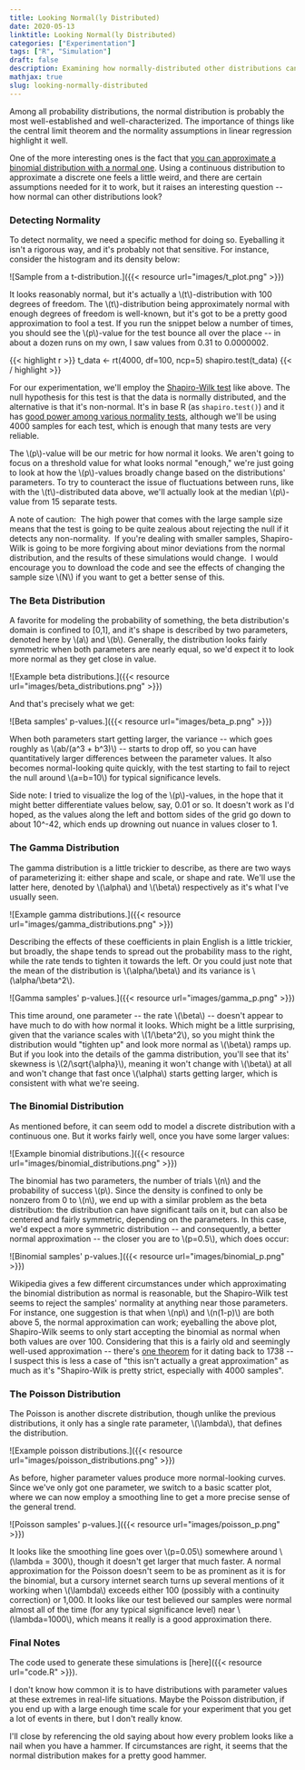 ```yaml
---
title: Looking Normal(ly Distributed)
date: 2020-05-13
linktitle: Looking Normal(ly Distributed)
categories: ["Experimentation"]
tags: ["R", "Simulation"]
draft: false
description: Examining how normally-distributed other distributions can look.
mathjax: true
slug: looking-normally-distributed
---
```


Among all probability distributions, the normal distribution is probably the most well-established and well-characterized.  The importance of things like the central limit theorem and the normality assumptions in linear regression highlight it well.

One of the more interesting ones is the fact that [you can approximate a binomial distribution with a normal one](https://en.wikipedia.org/wiki/Binomial_distribution#Normal_approximation).  Using a continuous distribution to approximate a discrete one feels a little weird, and there are certain assumptions needed for it to work, but it raises an interesting question -- how normal can other distributions look?

<!--more-->

### Detecting Normality

To detect normality, we need a specific method for doing so.  Eyeballing it isn't a rigorous way, and it's probably not that sensitive.  For instance, consider the histogram and its density below:

![Sample from a t-distribution.]({{< resource url="images/t_plot.png" >}})

It looks reasonably normal, but it's actually a \\(t\\)-distribution with 100 degrees of freedom.  The \\(t\\)-distribution being approximately normal with enough degrees of freedom is well-known, but it's got to be a pretty good approximation to fool a test.  If you run the snippet below a number of times, you should see the \\(p\\)-value for the test bounce all over the place -- in about a dozen runs on my own, I saw values from 0.31 to 0.0000002.

{{< highlight r >}}
t_data <- rt(4000, df=100, ncp=5)
shapiro.test(t_data)
{{< / highlight >}}

For our experimentation, we'll employ the [Shapiro-Wilk test](https://en.wikipedia.org/wiki/Shapiro%E2%80%93Wilk_test) like above.  The null hypothesis for this test is that the data is normally distributed, and the alternative is that it's non-normal.  It's in base R (as `shapiro.test()`) and it has [good power among various normality tests](https://www.researchgate.net/publication/267205556_Power_Comparisons_of_Shapiro-Wilk_Kolmogorov-Smirnov_Lilliefors_and_Anderson-Darling_Tests), although we'll be using 4000 samples for each test, which is enough that many tests are very reliable.

The \\(p\\)-value will be our metric for how normal it looks.  We aren't going to focus on a threshold value for what looks normal "enough," we're just going to look at how the \\(p\\)-values broadly change based on the distributions' parameters.  To try to counteract the issue of fluctuations between runs, like with the \\(t\\)-distributed data above, we'll actually look at the median \\(p\\)-value from 15 separate tests.

A note of caution:  The high power that comes with the large sample size means that the test is going to be quite zealous about rejecting the null if it detects any non-normality.  If you're dealing with smaller samples, Shapiro-Wilk is going to be more forgiving about minor deviations from the normal distribution, and the results of these simulations would change.  I would encourage you to download the code and see the effects of changing the sample size \\(N\\) if you want to get a better sense of this.

### The Beta Distribution

A favorite for modeling the probability of something, the beta distribution's domain is confined to [0,1], and it's shape is described by two parameters, denoted here by \\(a\\) and \\(b\\).  Generally, the distribution looks fairly symmetric when both parameters are nearly equal, so we'd expect it to look more normal as they get close in value.

![Example beta distributions.]({{< resource url="images/beta_distributions.png" >}})

And that's precisely what we get:

![Beta samples' p-values.]({{< resource url="images/beta_p.png" >}})

When both parameters start getting larger, the variance -- which goes roughly as \\(ab/(a^3 + b^3)\\) -- starts to drop off, so you can have quantitatively larger differences between the parameter values.  It also becomes normal-looking quite quickly, with the test starting to fail to reject the null around \\(a=b=10\\) for typical significance levels.

Side note: I tried to visualize the log of the \\(p\\)-values, in the hope that it might better differentiate values below, say, 0.01 or so.  It doesn't work as I'd hoped, as the values along the left and bottom sides of the grid go down to about 10^-42, which ends up drowning out nuance in values closer to 1.

### The Gamma Distribution

The gamma distribution is a little trickier to describe, as there are two ways of parameterizing it: either shape and scale, or shape and rate.  We'll use the latter here, denoted by \\(\alpha\\) and \\(\beta\\) respectively as it's what I've usually seen.

![Example gamma distributions.]({{< resource url="images/gamma_distributions.png" >}})

Describing the effects of these coefficients in plain English is a little trickier, but broadly, the shape tends to spread out the probability mass to the right, while the rate tends to tighten it towards the left.  Or you could just note that the mean of the distribution is \\(\alpha/\beta\\) and its variance is \\(\alpha/\beta^2\\).

![Gamma samples' p-values.]({{< resource url="images/gamma_p.png" >}})

This time around, one parameter -- the rate \\(\beta\\) -- doesn't appear to have much to do with how normal it looks.  Which might be a little surprising, given that the variance scales with \\(1/\beta^2\\), so you might think the distribution would "tighten up" and look more normal as \\(\beta\\) ramps up.  But if you look into the details of the gamma distribution, you'll see that its' skewness is \\(2/\sqrt{\alpha}\\), meaning it won't change with \\(\beta\\) at all and won't change that fast once \\(\alpha\\) starts getting larger, which is consistent with what we're seeing.

### The Binomial Distribution

As mentioned before, it can seem odd to model a discrete distribution with a continuous one.  But it works fairly well, once you have some larger values:

![Example binomial distributions.]({{< resource url="images/binomial_distributions.png" >}})

The binomial has two parameters, the number of trials \\(n\\) and the probability of success \\(p\\).  Since the density is confined to only be nonzero from 0 to \\(n\\), we end up with a similar problem as the beta distribution: the distribution can have significant tails on it, but can also be centered and fairly symmetric, depending on the parameters.  In this case, we'd expect a more symmetric distribution -- and consequently, a better normal approximation -- the closer you are to \\(p=0.5\\), which does occur:

![Binomial samples' p-values.]({{< resource url="images/binomial_p.png" >}})

Wikipedia gives a few different circumstances under which approximating the binomial distribution as normal is reasonable, but the Shapiro-Wilk test seems to reject the samples' normality at anything near those parameters.  For instance, one suggestion is that when \\(np\\) and \\(n(1-p)\\) are both above 5, the normal approximation can work; eyeballing the above plot, Shapiro-Wilk seems to only start accepting the binomial as normal when both values are over 100.  Considering that this is a fairly old and seemingly well-used approximation -- there's [one theorem](https://en.wikipedia.org/wiki/De_Moivre%E2%80%93Laplace_theorem) for it dating back to 1738 -- I suspect this is less a case of "this isn't actually a great approximation" as much as it's "Shapiro-Wilk is pretty strict, especially with 4000 samples".

### The Poisson Distribution

The Poisson is another discrete distribution, though unlike the previous distributions, it only has a single rate parameter, \\(\lambda\\), that defines the distribution.

![Example poisson distributions.]({{< resource url="images/poisson_distributions.png" >}})

As before, higher parameter values produce more normal-looking curves.  Since we've only got one parameter, we switch to a basic scatter plot, where we can now employ a smoothing line to get a more precise sense of the general trend.

![Poisson samples' p-values.]({{< resource url="images/poisson_p.png" >}})

It looks like the smoothing line goes over \\(p=0.05\\) somewhere around \\(\lambda = 300\\), though it doesn't get larger that much faster.  A normal approximation for the Poisson doesn't seem to be as prominent as it is for the binomial, but a cursory internet search turns up several mentions of it working when \\(\lambda\\) exceeds either 100 (possibly with a continuity correction) or 1,000.  It looks like our test believed our samples were normal almost all of the time (for any typical significance level) near \\(\lambda=1000\\), which means it really is a good approximation there.


### Final Notes

The code used to generate these simulations is [here]({{< resource url="code.R" >}}).

I don't know how common it is to have distributions with parameter values at these extremes in real-life situations.  Maybe the Poisson distribution, if you end up with a large enough time scale for your experiment that you get a lot of events in there, but I don't really know.

I'll close by referencing the old saying about how every problem looks like a nail when you have a hammer.  If circumstances are right, it seems that the normal distribution makes for a pretty good hammer.
